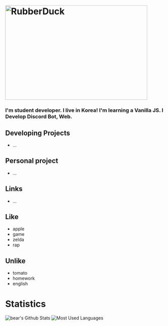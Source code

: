# <img src="https://cdn.discordapp.com/attachments/803239809933115415/818424602236682270/-.-001-4.png" width="450px" height="300px" title="px(픽셀) 크기 설정" alt="RubberDuck"></img>
### I'm student developer. I live in Korea! I'm learning a Vanilla JS. I Develop Discord Bot, Web.
## Developing Projects
+ ...
## Personal project
+ ...
## Links
+ ...
## Like
+ apple
+ game
+ zelda
+ rap
## Unlike
+ tomato
+ homework
+ english
### 
# Statistics
![bear's Github Stats](https://github-readme-stats.vercel.app/api?username=angrycutebear&show_icons=true&theme=dark)
   ![Most Used Languages](https://github-readme-stats.vercel.app/api/top-langs/?username=angrycutebear&layout=compact&theme=dark)
